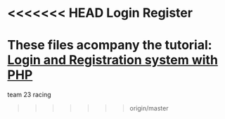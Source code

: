 <<<<<<< HEAD
Login Register
=============

These files acompany the tutorial: [Login and Registration system with PHP](http://daveismyname.com/login-and-registration-system-with-php-bp)
=======
team 23 racing
>>>>>>> origin/master
